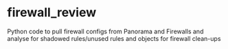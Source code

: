# firewall_review
Python code to pull firewall configs from Panorama and Firewalls and analyse for shadowed rules/unused rules and objects for firewall clean-ups
